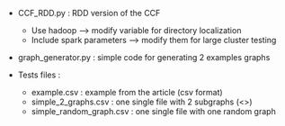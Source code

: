 * CCF_RDD.py : RDD version of the CCF
  * Use hadoop --> modify variable for directory localization
  * Include spark parameters --> modify them for large cluster testing

* graph_generator.py : simple code for generating 2 examples graphs

* Tests files :
  * example.csv : example from the article (csv format)
  * simple_2_graphs.csv : one single file with 2 subgraphs (<>)
  * simple_random_graph.csv : one single file with one random graph

